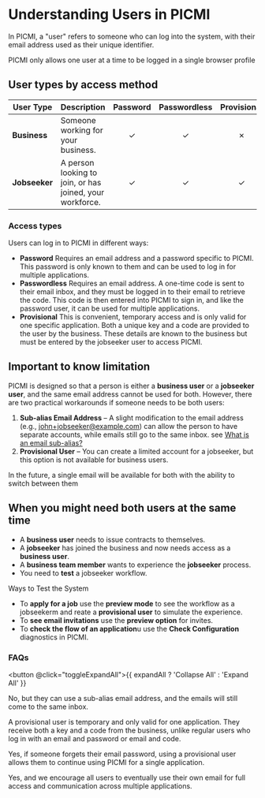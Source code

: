 # Understanding Users in PICMI

In PICMI, a "user" refers to someone who can log into the system, with their email address used as their unique
identifier.

<prompt>

PICMI only allows one user at a time to be logged in a single browser profile

</prompt>

## User types by access method

| **User Type** | **Description**                                          | **Password** | **Passwordless** | **Provisional** |
|---------------|----------------------------------------------------------|:------------:|:----------------:|:---------------:|
| **Business**  | Someone working for your business.                       |      ✓       |        ✓         |        ✗        |
| **Jobseeker** | A person looking to join, or has joined, your workforce. |      ✓       |        ✓         |        ✓        |

<box>

### Access types

Users can log in to PICMI in different ways:

- **Password** Requires an email address and a password specific to PICMI. This password is only known to them and can
  be used to log in for multiple applications.
- **Passwordless** Requires an email address. A one-time code is sent to their email inbox, and they must be logged in
  to their email to retrieve the code. This code is then entered into PICMI to sign in, and like the password user, it
  can be used for multiple applications.
- **Provisional** This is convenient, temporary access and is only valid for one specific application. Both a
  unique key and a code are provided to the user by the business. These details are known to the business but must be
  entered by the jobseeker user to access PICMI.

</box>

## Important to know limitation

PICMI is designed so that a person is either a **business user** or a **jobseeker user**, and the same email address
cannot be used for both. However, there are two practical workarounds if someone needs to be both users:

1. **Sub-alias Email Address** – A slight modification to the email address (e.g., john+jobseeker@example.com) can allow
   the person to have separate accounts, while emails still go to the same inbox. see [What is an email sub-alias?](../faqs#emails)
2. **Provisional User** – You can create a limited account for a jobseeker, but this option is not available for
   business users.

<prompt>

In the future, a single email will be available for both with the ability to switch between them

</prompt>

<box>

## When you might need both users at the same time

- A **business user** needs to issue contracts to themselves.
- A **jobseeker** has joined the business and now needs access as a **business user**.
- A **business team member** wants to experience the **jobseeker** process.
- You need to **test** a jobseeker workflow.

<prompt>

Ways to Test the System

- To **apply for a job** use the **preview mode** to see the workflow as a jobseekerm and reate a **provisional user**
  to simulate the experience.
- To **see email invitations** use the **preview option** for invites.
- To **check the flow of an application**u use the **Check Configuration** diagnostics in PICMI.

</prompt>

</box>

### FAQs

<button @click="toggleExpandAll">{{ expandAll ? 'Collapse All' : 'Expand All' }}</button>

<faq question="Can a business user also apply for jobs using the same email address?" :expandAll="expandAll">

No, but they can use a sub-alias email address, and the emails will still come to the same inbox.

</faq>


<faq question="What’s the difference between a user with an email and one with provisional access?" :expandAll="expandAll">

A provisional user is temporary and only valid for one application. They receive both a key and a code from the
business, unlike regular users who log in with an email and password or email and code.

</faq>

<faq question="Can I turn someone with an email login into a provisional user?" :expandAll="expandAll">

Yes, if someone forgets their email password, using a provisional user allows them to continue using PICMI for a single
application.

</faq>


<faq question="Can I switch a provisional user to an email-based login?" :expandAll="expandAll">

Yes, and we encourage all users to eventually use their own email for full access and communication across multiple
applications.


</faq>

<script setup lang="ts">import {ref} from 'vue';

const expandAll = ref(false);

const toggleExpandAll = () => {
  expandAll.value = !expandAll.value;
}
</script>
